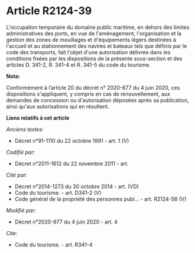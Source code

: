 # Article R2124-39

L'occupation temporaire du domaine public maritime, en dehors des limites administratives des ports, en vue de l'aménagement,
l'organisation et la gestion des zones de mouillages et d'équipements légers destinées à l'accueil et au stationnement des
navires et bateaux tels que définis par le code des transports, fait l'objet d'une autorisation délivrée dans les conditions
fixées par les dispositions de la présente sous-section et des articles D. 341-2, R. 341-4 et R. 341-5 du code du tourisme.

**Nota:**

Conformément à l’article 20 du décret n° 2020-677 du 4 juin 2020, ces dispositions s'appliquent, y compris en cas de
renouvellement, aux demandes de concession ou d'autorisation déposées après sa publication, ainsi qu'aux autorisations qui en
résultent.

**Liens relatifs à cet article**

_Anciens textes_:

  - Décret n°91-1110 du 22 octobre 1991 - art. 1 (V)

_Codifié par_:

  - Décret n°2011-1612 du 22 novembre 2011 - art.

_Cité par_:

  - Décret n°2014-1273 du 30 octobre 2014 - art. (VD)
  - Code du tourisme. - art. D341-2 (V)
  - Code général de la propriété des personnes publ... - art. R2124-58 (V)

_Modifié par_:

  - Décret n°2020-677 du 4 juin 2020 - art. 4

_Cite_:

  - Code du tourisme. - art. R341-4
